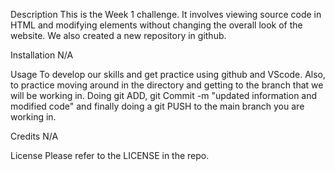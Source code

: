 Description
This is the Week 1 challenge. It involves viewing source code in HTML and modifying elements without changing the overall look of the website. We also created a new repository in github.

Installation
N/A

Usage
To develop our skills and get practice using github and VScode. Also, to practice moving around in the directory and getting to the branch that we will be working in. Doing git ADD, git Commit -m "updated information and modified code" and finally doing a git PUSH to the main branch you are working in.

Credits
N/A

License
Please refer to the LICENSE in the repo.
